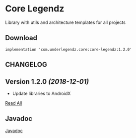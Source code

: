 # Core Legendz

Library with utils and architecture templates for all projects

## Download

```
implementation 'com.underlegendz.core:core-legendz:1.2.0'
```

## CHANGELOG

Version 1.2.0 *(2018-12-01)*
----------------------------

 * Update libraries to AndroidX

[Read All](CHANGELOG.md)


## Javadoc

[Javadoc](https://ydrojen.github.io/core-legendz/javadoc/)

#